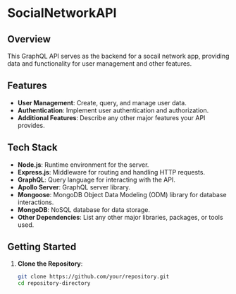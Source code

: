 # SocialNetworkAPI

## Overview

This GraphQL API serves as the backend for a socail network app, providing data and functionality for user management and other features.

## Features

- **User Management**: Create, query, and manage user data.
- **Authentication**: Implement user authentication and authorization.
- **Additional Features**: Describe any other major features your API provides.

## Tech Stack

- **Node.js**: Runtime environment for the server.
- **Express.js**: Middleware for routing and handling HTTP requests.
- **GraphQL**: Query language for interacting with the API.
- **Apollo Server**: GraphQL server library.
- **Mongoose**: MongoDB Object Data Modeling (ODM) library for database interactions.
- **MongoDB**: NoSQL database for data storage.
- **Other Dependencies**: List any other major libraries, packages, or tools used.

## Getting Started

1. **Clone the Repository**:

   ```bash
   git clone https://github.com/your/repository.git
   cd repository-directory

